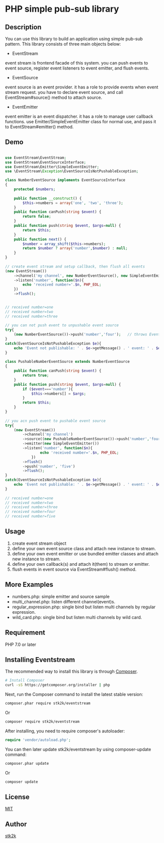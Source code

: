 PHP simple pub-sub library
=======================

## Description

You can use this library to build an application using simple pub-sub pattern.
This library consists of three main objects below: 

- EventStream

event stream is frontend facade of this system. you can push events to event source, register event listeners to event emitter,
and flush events.

- EventSource

event source is an event provider. it has a role to provide events when event stream request.
you have to declare event source, and call EventStream#source() method to attach source.
 
- EventEmitter

event emitter is an event dispatcher. it has a role to manage user callback functions.
use Emitter/SimpleEventEmitter class for normal use, and pass it to EventStream#emitter() method.

## Demo

```php

use EventStream\EventStream;
use EventStream\EventSourceInterface;
use EventStream\Emitter\SimpleEventEmitter;
use \EventStream\Exception\EventSourceIsNotPushableException;

class NumberEventSource implements EventSourceInterface
{
    protected $numbers;
    
    public function __construct() {
        $this->numbers = array('one', 'two', 'three');
    }
    public function canPush(string $event) {
        return false;
    }
    public function push(string $event, $args=null) {
        return $this;
    }
    public function next() {
        $number = array_shift($this->numbers);
        return $number ? array('number',$number) : null;
    }
}
  
// create event stream and setup callback, then flush all events
(new EventStream())
    ->channel('my channel', new NumberEventSource(), new SimpleEventEmitter())
    ->listen('number', function($n){
        echo 'received number='.$n, PHP_EOL;
    })
    ->flush();

      
// received number=one
// received number=two
// received number=three
  
// you can not push event to unpushable event source
try{
    (new NumberEventSource())->push('number','four');   // throws EventSourceIsNotPushableException
}
catch(EventSourceIsNotPushableException $e){
    echo 'Event not publishable: ' . $e->getMessage() . ' event: ' . $e->getEvent();
}
  
class PushableNumberEventSource extends NumberEventSource
{
    public function canPush(string $event) {
        return true;
    }
    public function push(string $event, $args=null) {
        if ($event==='number'){
            $this->numbers[] = $args;
        }
        return $this;
    }
}
  
// you acn push event to pushable event source
try{
    (new EventStream())
        ->channel('my channel')
        ->source((new PushableNumberEventSource())->push('number','four'))
        ->emitter(new SimpleEventEmitter())
        ->listen('number', function($n){
                echo 'received number='.$n, PHP_EOL;
            })
        ->flush()
        ->push('number', 'five')
        ->flush();
}
catch(EventSourceIsNotPushableException $e){
    echo 'Event not publishable: ' . $e->getMessage() . ' event: ' . $e->getEvent();
}
  
// received number=one
// received number=two
// received number=three
// received number=four
// received number=five

```

## Usage

1. create event stream object
2. define your own event source class and attach new instance to stream.
3. define your own event emitter or use bundled emitter classes and attach new instance to stream.
4. define your own callback(s) and attach it(them) to stream or emitter.
5. flush events in event source via EventStream#flush() method.

## More Examples

- numbers.php: simple emitter and source sample
- multi_channel.php: listen different channel(event)s.
- regular_expression.php: single bind but listen multi channels by regular expression.
- wild_card.php: single bind but listen multi channels by wild card.

## Requirement

PHP 7.0 or later

## Installing Eventstream

The recommended way to install this library is through
[Composer](http://getcomposer.org).

```bash
# Install Composer
curl -sS https://getcomposer.org/installer | php
```

Next, run the Composer command to install the latest stable version:

```bash
composer.phar require stk2k/eventstream
```

Or

```bash
composer require stk2k/eventstream
```

After installing, you need to require composer's autoloader:

```php
require 'vendor/autoload.php';
```

You can then later update stk2k/eventstream by using composer-update command:

 ```bash
composer.phar update
 ```

Or

```bash
composer update
```
## License
[MIT](https://github.com/stk2k/eventstream/blob/master/LICENSE)

## Author

[stk2k](https://github.com/stk2k)

